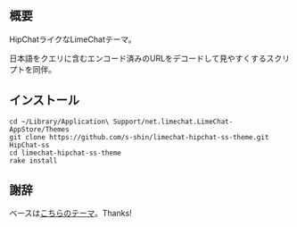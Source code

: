 
概要
----

HipChatライクなLimeChatテーマ。

日本語をクエリに含むエンコード済みのURLをデコードして見やすくするスクリプトを同伴。

インストール
------------

```
cd ~/Library/Application\ Support/net.limechat.LimeChat-AppStore/Themes
git clone https://github.com/s-shin/limechat-hipchat-ss-theme.git HipChat-ss
cd limechat-hipchat-ss-theme
rake install
```

謝辞
----

ベースは[こちらのテーマ](https://github.com/jschoolcraft/Limechat-Themes/tree/master/Hipchat)。Thanks!
